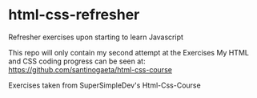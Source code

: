 # html-css-refresher
Refresher exercises upon starting to learn Javascript 

This repo will only contain my second attempt at the Exercises 
My HTML and CSS coding progress can be seen at: https://github.com/santinogaeta/html-css-course

Exercises taken from SuperSimpleDev's Html-Css-Course
